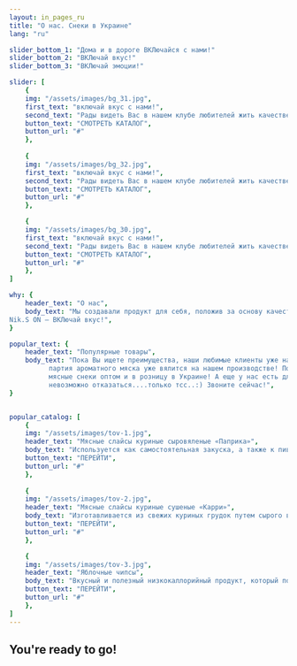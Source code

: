 ```yaml
---
layout: in_pages_ru
title: "О нас. Снеки в Украине"
lang: "ru"

slider_bottom_1: "Дома и в дороге ВКЛючайся с нами!"
slider_bottom_2: "ВКЛючай вкус!"
slider_bottom_3: "ВКЛючай эмоции!"

slider: [
    {
    img: "/assets/images/bg_31.jpg",
    first_text: "включай вкус с нами!",
    second_text: "Рады видеть Вас в нашем клубе любителей жить качественно и вкусно!",
    button_text: "СМОТРЕТЬ КАТАЛОГ",
    button_url: "#"
    },
    
    {
    img: "/assets/images/bg_32.jpg",
    first_text: "включай вкус с нами!",
    second_text: "Рады видеть Вас в нашем клубе любителей жить качественно и вкусно!",
    button_text: "СМОТРЕТЬ КАТАЛОГ",
    button_url: "#"
    },

    {
    img: "/assets/images/bg_30.jpg",
    first_text: "включай вкус с нами!",
    second_text: "Рады видеть Вас в нашем клубе любителей жить качественно и вкусно!",
    button_text: "СМОТРЕТЬ КАТАЛОГ",
    button_url: "#"
    },
]

why: {
    header_text: "О нас",
    body_text: "Мы создавали продукт для себя, положив за основу качество, многолетний опыт и желание делиться этим с Вами по всей территории Украины. Используем исключительно высококлассное экологически чистое сырье, прошедшее контроль качества. Мясные снеки изготавливаются на  новейшем технологическом оборудовании в Украине, что позволяет правильно сохранить и донести до Вас не просто потрясающий вкус, а философию семь Nik.S ON. Философию вкуса, любви к своему делу, философию жить вкусно!  Звони прямо сейчас или оставляй заявку и мы свяжемся с тобой в кратчайшее время! 
Nik.S ON – ВКЛючай вкус!",
}

popular_text: {
    header_text: "Популярные товары",
    body_text: "Пока Вы ищете преимущества, наши любимые клиенты уже наслаждаются вкусными мясными слайсами, а очередная
          партия ароматного мяска уже вялится на нашем производстве! Поверьте, Вы не пожалеете. Звоните и заказывайте
          мясные снеки оптом и в розницу в Украине! А еще у нас есть для Вас особенное предложение от которого
          невозможно отказаться....только тсс..:) Звоните сейчас!",
}


popular_catalog: [
    {
    img: "/assets/images/tov-1.jpg",
    header_text: "Мясные слайсы куриные сыровяленые «Паприка»",
    body_text: "Используется как самостоятельная закуска, а также к пиву и крепким спиртным напиткам.",
    button_text: "ПЕРЕЙТИ",
    button_url: "#"
    },
    
    {
    img: "/assets/images/tov-2.jpg",
    header_text: "Мясные слайсы куриные сушеные «Карри»",
    body_text: "Изготавливается из свежих куриных грудок путем сырого высушивания на специальном сертифицированном оборудовании.",
    button_text: "ПЕРЕЙТИ",
    button_url: "#"
    },

    {
    img: "/assets/images/tov-3.jpg",
    header_text: "Яблочные чипсы",
    body_text: "Вкусный и полезный низкокаллорийный продукт, который подходит и взрослым и детям.",
    button_text: "ПЕРЕЙТИ",
    button_url: "#"
    },
]
---
```


## You're ready to go!
